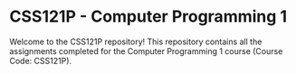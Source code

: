 # CSS121P - Computer Programming 1

Welcome to the CSS121P repository! This repository contains all the assignments completed for the Computer Programming 1 course (Course Code: CSS121P).
